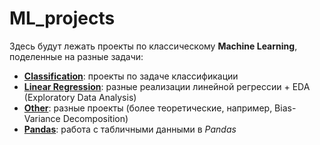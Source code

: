 # ML_projects

Здесь будут лежать проекты по классическому **Machine Learning**, поделенные на разные задачи:
* **[Classification](./Classification)**: проекты по задаче классификации
* **[Linear Regression](./Linear%20Regression)**: разные реализации линейной регрессии + EDA (Exploratory Data Analysis)
* **[Other](./Other)**: разные проекты (более теоретические, например, Bias-Variance Decomposition)
* **[Pandas](./Pandas)**: работа с табличными данными в *Pandas*
